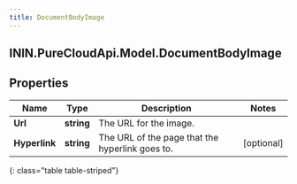 ```yaml
---
title: DocumentBodyImage
---
```

## ININ.PureCloudApi.Model.DocumentBodyImage

## Properties

|Name | Type | Description | Notes|
|------------ | ------------- | ------------- | -------------|
| **Url** | **string** | The URL for the image. | |
| **Hyperlink** | **string** | The URL of the page that the hyperlink goes to. | [optional] |
{: class="table table-striped"}


